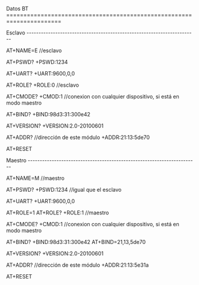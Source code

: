 Datos BT ======================================================================

Esclavo -----------------------------------------------------------------------

AT+NAME=E //esclavo

AT+PSWD?
+PSWD:1234

AT+UART?
+UART:9600,0,0

AT+ROLE?
+ROLE:0 //esclavo

AT+CMODE?
+CMOD:1 //conexion con cualquier dispositivo, si está en modo maestro

AT+BIND?
+BIND:98d3:31:300e42

AT+VERSION?
+VERSION:2.0-20100601

AT+ADDR? //dirección de este módulo
+ADDR:21:13:5de70

AT+RESET

Maestro -----------------------------------------------------------------------

AT+NAME=M //maestro

AT+PSWD?
+PSWD:1234 //igual que el esclavo

AT+UART?
+UART:9600,0,0

AT+ROLE=1
AT+ROLE?
+ROLE:1 //maestro

AT+CMODE?
+CMOD:1 //conexion con cualquier dispositivo, si está en modo maestro

AT+BIND?
+BIND:98d3:31:300e42
AT+BIND=21,13,5de70

AT+VERSION?
+VERSION:2.0-20100601

AT+ADDR? //dirección de este módulo
+ADDR:21:13:5e31a

AT+RESET
